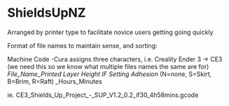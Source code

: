 # ShieldsUpNZ
Arranged by printer type to facilitate novice users getting going quickly

Format of file names to maintain sense, and sorting:

Machine Code -Cura assigns three characters, i.e. Creality Ender 3 -> CE3 (we need this so we know what multiple files names the same are for)
_File_Name_Printed_
_Layer Height_
_IF Setting_
_Adhesion_ (N=none, S=Skirt, B=Brim, R=Raft)
_Hours_Minutes

ie. CE3_Shields_Up_Project_-_SUP_V1.2_0.2_if30_4h58mins.gcode
